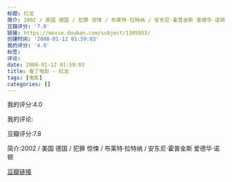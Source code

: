 ```yaml
---
标题: 红龙
简介: 2002 / 美国 德国 / 犯罪 惊悚 / 布莱特·拉特纳 / 安东尼·霍普金斯 爱德华·诺顿
豆瓣评分: '7.8'
链接: https://movie.douban.com/subject/1305053/
创建时间: '2008-01-12 01:59:03'
我的评分: '4.0'
标签:
评论:
date: 2008-01-12 01:59:03
title: 看了电影 - 红龙
tags: [电影]
categories: []
---
```


我的评分:4.0

我的评论:

豆瓣评分:7.8

简介:2002 / 美国 德国 / 犯罪 惊悚 / 布莱特·拉特纳 / 安东尼·霍普金斯 爱德华·诺顿

[豆瓣链接](https://movie.douban.com/subject/1305053/)

